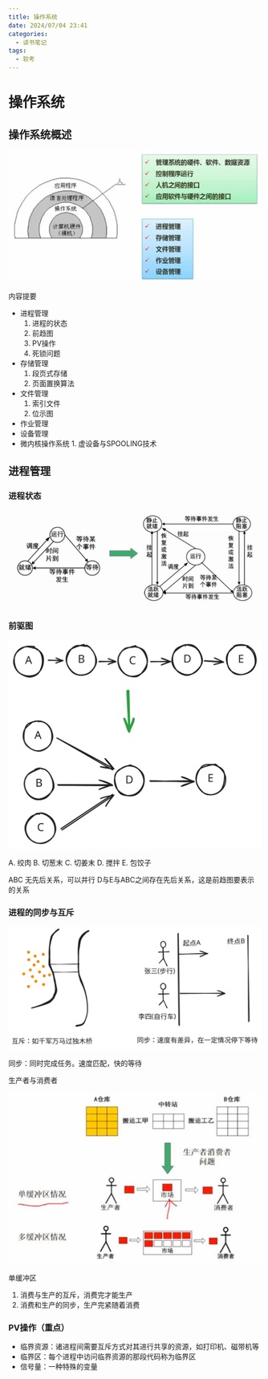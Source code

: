 ```yaml
---
title: 操作系统
date: 2024/07/04 23:41
categories:
  - 读书笔记
tags:
  - 软考
---
```

# 操作系统

## 操作系统概述

![](../../../public/img/2024/Pasted%20image%2020240704234920.png)

内容提要

- 进程管理
	1. 进程的状态
	2. 前趋图
	3. PV操作
	4. 死锁问题
- 存储管理
	1. 段页式存储
	2. 页面置换算法
- 文件管理
	1. 索引文件
	2. 位示图
- 作业管理
- 设备管理
- 微内核操作系统
	  1. 虚设备与SPOOLING技术

## 进程管理

### 进程状态

![](../../../public/img/2024/Pasted%20image%2020240705000002.png)


### 前驱图

![](../../../public/img/2024/qianqutu.svg)

A. 绞肉
B. 切葱末
C. 切姜末
D. 搅拌
E. 包饺子

ABC 无先后关系，可以并行
D与E与ABC之间存在先后关系，这是前趋图要表示的关系

### 进程的同步与互斥

![](../../../public/img/2024/%E5%90%8C%E6%AD%A5%E4%B8%8E%E4%BA%92%E6%96%A5.svg)

同步：同时完成任务。速度匹配，快的等待

生产者与消费者

![](../../../public/img/2024/Pasted%20image%2020240705015552.png)

单缓冲区
1. 消费与生产的互斥，消费完才能生产
2. 消费和生产的同步，生产完紧随着消费

### PV操作（重点）

- 临界资源：诸进程间需要互斥方式对其进行共享的资源，如打印机、磁带机等
- 临界区：每个进程中访问临界资源的那段代码称为临界区
- 信号量：一种特殊的变量



